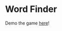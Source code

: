 # Word Finder

Demo the game [here][word-finder]!

[word-finder]: https://help.github.com/articles/ignoring-files

